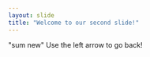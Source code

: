 ```yaml
---
layout: slide
title: "Welcome to our second slide!"
---
```

"sum new"
Use the left arrow to go back!
